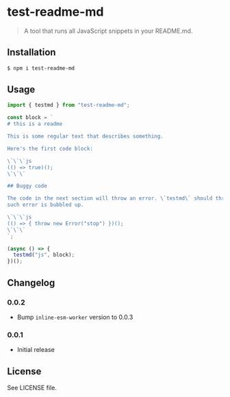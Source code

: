# test-readme-md

> A tool that runs all JavaScript snippets in your README.md.

## Installation

```bash
$ npm i test-readme-md
```

## Usage

```js
import { testmd } from "test-readme-md";

const block = `
# this is a readme

This is some regular text that describes something.

Here's the first code block:

\`\`\`js
(() => true)();
\`\`\`

## Buggy code

The code in the next section will throw an error. \`testmd\` should throw too if
such error is bubbled up.

\`\`\`js
(() => { throw new Error("stop") })();
\`\`\`
`;

(async () => {
  testmd("js", block);
})();

```

## Changelog

### 0.0.2

- Bump `inline-esm-worker` version to 0.0.3

### 0.0.1

- Initial release

## License

See LICENSE file.
